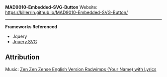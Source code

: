 **MAD9010-Embedded-SVG-Button**
Website: https://killerrin.github.io/MAD9010-Embedded-SVG-Button/

----------------------------------------

**Frameworks Referenced**
* Jquery
* [Jquery.SVG](http://keith-wood.name/svg.html)

## Attribution
Music: [Zen Zen Zense English Version Radwimps (Your Name) with Lyrics](https://www.youtube.com/watch?v=EvFQLfxi_-w)
